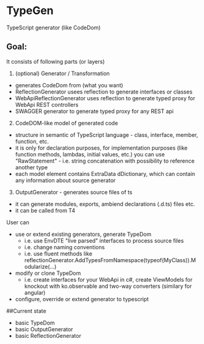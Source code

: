 # TypeGen
TypeScript generator (like CodeDom)

## Goal:
It consists of following parts (or layers)
1. (optional) Generator / Transformation
* generates CodeDom from (what you want)
* ReflectionGenerator usees reflection to generate interfaces or classes
* WebApiReflectionGenerator uses reflection to generate typed proxy for WebApi REST controllers 
* SWAGGER generator to generate typed proxy for any REST api
2. CodeDOM-like model of generated code
* structure in semantic of TypeScript language - class, interface, member, function, etc.
* it is only for declaration purposes, for implementation purposes (like function methods, lambdas, initial values, etc.) you can use "RawStatement" - i.e. string concatenation with possibility to reference another type
* each model element contains ExtraData dDictionary, which can contain any information about source generator
3. OutputGenerator - generates source files of ts
* it can generate modules, exports, ambiend declarations (.d.ts) files etc. 
* it can be called from T4

User can 
* use or extend existing generators, generate TypeDom
	* i.e. use EnvDTE "live parsed" interfaces to process source files
	* i.e. change naming conventions
	* i.e. use fluent methods like reflectionGenerator.AddTypesFromNamespace(typeof(MyClass)).Modularize(...)
* modify or clone TypeDom
	* i.e. create interfaces for your WebApi in c#, create ViewModels for knockout with ko.observable and two-way converters (similary for angular)
* configure, override or extend generator to typescript

##Current state
* basic TypeDom
* basic OutputGenerator
* basic ReflectionGenerator

